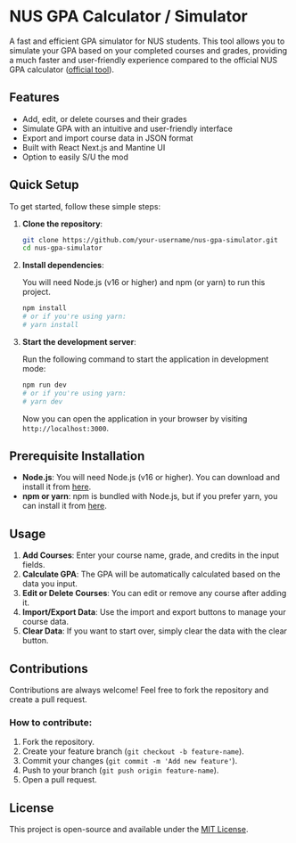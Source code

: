 
# NUS GPA Calculator / Simulator

A fast and efficient GPA simulator for NUS students. This tool allows you to simulate your GPA based on your completed courses and grades, providing a much faster and user-friendly experience compared to the official NUS GPA calculator ([official tool](https://inetapps.nus.edu.sg/capcalc/cap_calculator.aspx)).

## Features

- Add, edit, or delete courses and their grades
- Simulate GPA with an intuitive and user-friendly interface
- Export and import course data in JSON format
- Built with React Next.js and Mantine UI
- Option to easily S/U the mod


## Quick Setup

To get started, follow these simple steps:

1. **Clone the repository**:

    ```bash
    git clone https://github.com/your-username/nus-gpa-simulator.git
    cd nus-gpa-simulator
    ```

2. **Install dependencies**:

    You will need Node.js (v16 or higher) and npm (or yarn) to run this project.

    ```bash
    npm install
    # or if you're using yarn:
    # yarn install
    ```

3. **Start the development server**:

    Run the following command to start the application in development mode:

    ```bash
    npm run dev
    # or if you're using yarn:
    # yarn dev
    ```

    Now you can open the application in your browser by visiting `http://localhost:3000`.

## Prerequisite Installation

- **Node.js**: You will need Node.js (v16 or higher). You can download and install it from [here](https://nodejs.org/).
- **npm or yarn**: npm is bundled with Node.js, but if you prefer yarn, you can install it from [here](https://yarnpkg.com/).

## Usage

1. **Add Courses**: Enter your course name, grade, and credits in the input fields.
2. **Calculate GPA**: The GPA will be automatically calculated based on the data you input.
3. **Edit or Delete Courses**: You can edit or remove any course after adding it.
4. **Import/Export Data**: Use the import and export buttons to manage your course data.
5. **Clear Data**: If you want to start over, simply clear the data with the clear button.

## Contributions

Contributions are always welcome! Feel free to fork the repository and create a pull request.

### How to contribute:

1. Fork the repository.
2. Create your feature branch (`git checkout -b feature-name`).
3. Commit your changes (`git commit -m 'Add new feature'`).
4. Push to your branch (`git push origin feature-name`).
5. Open a pull request.

## License

This project is open-source and available under the [MIT License](LICENSE).
